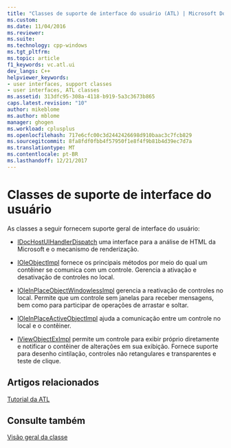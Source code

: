 ```yaml
---
title: "Classes de suporte de interface do usuário (ATL) | Microsoft Docs"
ms.custom: 
ms.date: 11/04/2016
ms.reviewer: 
ms.suite: 
ms.technology: cpp-windows
ms.tgt_pltfrm: 
ms.topic: article
f1_keywords: vc.atl.ui
dev_langs: C++
helpviewer_keywords:
- user interfaces, support classes
- user interfaces, ATL classes
ms.assetid: 313dfc95-308a-4118-b919-5a3c3673b865
caps.latest.revision: "10"
author: mikeblome
ms.author: mblome
manager: ghogen
ms.workload: cplusplus
ms.openlocfilehash: 717e6cfc00c3d2442426698d910baac3c7fcb829
ms.sourcegitcommit: 8fa8fdf0fbb4f57950f1e8f4f9b81b4d39ec7d7a
ms.translationtype: MT
ms.contentlocale: pt-BR
ms.lasthandoff: 12/21/2017
---
```

# <a name="ui-support-classes"></a>Classes de suporte de interface do usuário
As classes a seguir fornecem suporte geral de interface do usuário:  
  
-   [IDocHostUIHandlerDispatch](../atl/reference/idochostuihandlerdispatch-interface.md) uma interface para a análise de HTML da Microsoft e o mecanismo de renderização.  
  
-   [IOleObjectImpl](../atl/reference/ioleobjectimpl-class.md) fornece os principais métodos por meio do qual um contêiner se comunica com um controle. Gerencia a ativação e desativação de controles no local.  
  
-   [IOleInPlaceObjectWindowlessImpl](../atl/reference/ioleinplaceobjectwindowlessimpl-class.md) gerencia a reativação de controles no local. Permite que um controle sem janelas para receber mensagens, bem como para participar de operações de arrastar e soltar.  
  
-   [IOleInPlaceActiveObjectImpl](../atl/reference/ioleinplaceactiveobjectimpl-class.md) ajuda a comunicação entre um controle no local e o contêiner.  
  
-   [IViewObjectExImpl](../atl/reference/iviewobjecteximpl-class.md) permite um controle para exibir próprio diretamente e notificar o contêiner de alterações em sua exibição. Fornece suporte para desenho cintilação, controles não retangulares e transparentes e teste de clique.  
  
## <a name="related-articles"></a>Artigos relacionados  
 [Tutorial da ATL](../atl/active-template-library-atl-tutorial.md)  
  
## <a name="see-also"></a>Consulte também  
 [Visão geral da classe](../atl/atl-class-overview.md)

